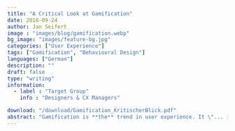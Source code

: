 ```yaml
---
title: "A Critical Look at Gamification"
date: 2018-09-24
author: Jan Seifert
image : "images/blog/gamification.webp"
bg_image: "images/feature-bg.jpg"
categories: ["User Experience"]
tags: ["Gamification", "Behavioural Design"]
languages: ["German"]
description: ""
draft: false
type: "writing"
information:
  - label : "Target Group"
    info : "Designers & CX Managers"

download: "/download/Gamification_KritischerBlick.pdf"
abstract: "Gamification is **the** trend in user experience. It \"... is the use of game design elements in non-game contexts\" (Deterding, 2011). Gamification seems to claim that these games design elements shall be a homogenuous collection of tools (i.e. design patterns). How else can we explain that authors experiment with universal systematic approaches (z.B. Schering, 2014) or others ask questions like \"Does Gamification Work?\" (Hamari, Koivisto & Sarsa, 2014). The following pages take a peek under ..."
---
```




